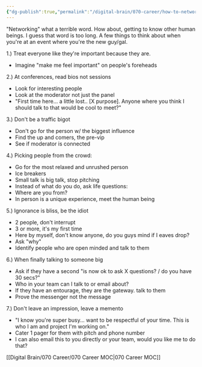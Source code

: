 ```yaml
---
{"dg-publish":true,"permalink":"/digital-brain/070-career/how-to-network-effectively/"}
---
```


"Networking" what a terrible word. How about, getting to know other human beings. I guess that word is too long. A few things to think about when you're at an event where you're the new guy/gal.

1.) Treat everyone like they're important because they are.
- Imagine "make me feel important" on people's foreheads

2.) At conferences, read bios not sessions
- Look for interesting people
- Look at the moderator not just the panel
- "First time here... a little lost.. [X purpose]. Anyone where you think I should talk to that would be cool to meet?"

3.) Don't be a traffic bigot
- Don't go for the person w/ the biggest influence
- Find the up and comers, the pre-vip
- See if moderator is connected

4.) Picking people from the crowd:
- Go for the most relaxed and unrushed person
- Ice breakers
- Small talk is big talk, stop pitching
- Instead of what do you do, ask life questions:
- Where are you from?
- In person is a unique experience, meet the human being

5.) Ignorance is bliss, be the idiot
- 2 people, don't interrupt
- 3 or more, it's my first time
- Here by myself, don't know anyone, do you guys mind if I eaves drop?
- Ask "why"
- Identify people who are open minded and talk to them

6.) When finally talking to someone big
- Ask if they have a second "is now ok to ask X questions? / do you have 30 secs?"
- Who in your team can I talk to or email about?
- If they have an entourage, they are the gateway. talk to them
- Prove the messenger not the message

7.) Don't leave an impression, leave a memento
- "I know you're super busy... want to be respectful of your time. This is who I am and project I'm working on."
- Cater 1 pager for them with pitch and phone number
- I can also email this to you directly or your team, would you like me to do that?

[[Digital Brain/070 Career/070 Career MOC\|070 Career MOC]]